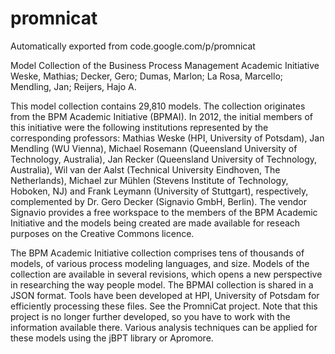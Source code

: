 # promnicat
Automatically exported from code.google.com/p/promnicat

Model Collection of the Business Process Management Academic Initiative
 Weske, Mathias; Decker, Gero;  Dumas, Marlon;  La Rosa, Marcello;  Mendling, Jan;  Reijers, Hajo A.

This model collection contains 29,810 models. The collection originates from the BPM Academic Initiative (BPMAI). In 2012, the initial members of this initiative were the following institutions represented by the corresponding professors: Mathias Weske (HPI,  University of Potsdam), Jan Mendling (WU Vienna), Michael Rosemann (Queensland University of Technology, Australia), Jan Recker (Queensland University of Technology, Australia), Wil van der Aalst (Technical University Eindhoven, The Netherlands), Michael zur Mühlen (Stevens Institute of Technology, Hoboken, NJ) and Frank Leymann (University of Stuttgart), respectively, complemented by Dr. Gero Decker (Signavio GmbH, Berlin). The vendor Signavio provides a free workspace to the members of the BPM Academic Initiative and the models being created are made available for reseach purposes on the Creative Commons licence.

The BPM Academic Initiative collection comprises tens of thousands of models, of various process modeling languages, and size. Models of the collection are available in several revisions, which opens a new perspective in researching the way people model.
The BPMAI collection is shared in a JSON format. Tools have been developed at HPI, University of Potsdam for efficiently processing these files. See the PromniCat project. Note that this project is no longer further developed, so you have to work with the information available there. Various analysis techniques can be applied for these models using the jBPT library or Apromore.

